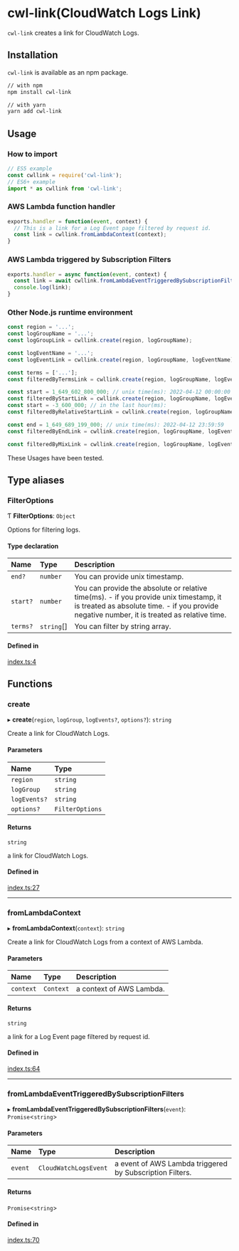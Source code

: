 # cwl-link(CloudWatch Logs Link)

`cwl-link` creates a link for CloudWatch Logs.

## Installation

`cwl-link` is available as an npm package.

```bash
// with npm
npm install cwl-link

// with yarn
yarn add cwl-link
```

## Usage

### How to import

```typescript
// ES5 example
const cwllink = require('cwl-link');
// ES6+ example
import * as cwllink from 'cwl-link';
```

### AWS Lambda function handler

```typescript
exports.handler = function(event, context) {
  // This is a link for a Log Event page filtered by request id.
  const link = cwllink.fromLambdaContext(context);
}
```

### AWS Lambda triggered by Subscription Filters

```typescript
exports.handler = async function(event, context) {
  const link = await cwllink.fromLambdaEventTriggeredBySubscriptionFilters(event);
  console.log(link);
}
```

### Other Node.js runtime environment

```typescript
const region = '...';
const logGroupName = '...';
const logGroupLink = cwllink.create(region, logGroupName);

const logEventName = '...';
const logEventLink = cwllink.create(region, logGroupName, logEventName);

const terms = ['...'];
const filteredByTermsLink = cwllink.create(region, logGroupName, logEventName, { terms });

const start = 1_649_602_800_000; // unix time(ms): 2022-04-12 00:00:00
const filteredByStartLink = cwllink.create(region, logGroupName, logEventName, { start });
const start = -3_600_000; // in the last hour(ms):
const filteredByRelativeStartLink = cwllink.create(region, logGroupName, logEventName, { start });

const end = 1_649_689_199_000; // unix time(ms): 2022-04-12 23:59:59
const filteredByEndLink = cwllink.create(region, logGroupName, logEventName, { end });

const filteredByMixLink = cwllink.create(region, logGroupName, logEventName, { terms, start, end });
```

These Usages have been tested.

## Type aliases

### FilterOptions

Ƭ **FilterOptions**: `Object`

Options for filtering logs.

#### Type declaration

| Name | Type | Description |
| :------ | :------ | :------ |
| `end?` | `number` | You can provide unix timestamp. |
| `start?` | `number` | You can provide the absolute or relative time(ms). - if you provide unix timestamp, it is treated as absolute time. - if you provide negative number, it is treated as relative time. |
| `terms?` | `string`[] | You can filter by string array. |

#### Defined in

[index.ts:4](https://github.com/michiharu/cwl-link/blob/bd277a7/src/index.ts#L4)

## Functions

### create

▸ **create**(`region`, `logGroup`, `logEvents?`, `options?`): `string`

Create a link for CloudWatch Logs.

#### Parameters

| Name | Type |
| :------ | :------ |
| `region` | `string` |
| `logGroup` | `string` |
| `logEvents?` | `string` |
| `options?` | `FilterOptions` |

#### Returns

`string`

a link for CloudWatch Logs.

#### Defined in

[index.ts:27](https://github.com/michiharu/cwl-link/blob/55a80ff/src/index.ts#L27)

___

### fromLambdaContext

▸ **fromLambdaContext**(`context`): `string`

Create a link for CloudWatch Logs from a context of AWS Lambda.

#### Parameters

| Name | Type | Description |
| :------ | :------ | :------ |
| `context` | `Context` | a context of AWS Lambda. |

#### Returns

`string`

a link for a Log Event page filtered by request id.

#### Defined in

[index.ts:64](https://github.com/michiharu/cwl-link/blob/55a80ff/src/index.ts#L64)

___

### fromLambdaEventTriggeredBySubscriptionFilters

▸ **fromLambdaEventTriggeredBySubscriptionFilters**(`event`): `Promise`<`string`\>

#### Parameters

| Name | Type | Description |
| :------ | :------ | :------ |
| `event` | `CloudWatchLogsEvent` | a event of AWS Lambda triggered by Subscription Filters. |

#### Returns

`Promise`<`string`\>

#### Defined in

[index.ts:70](https://github.com/michiharu/cwl-link/blob/55a80ff/src/index.ts#L70)

